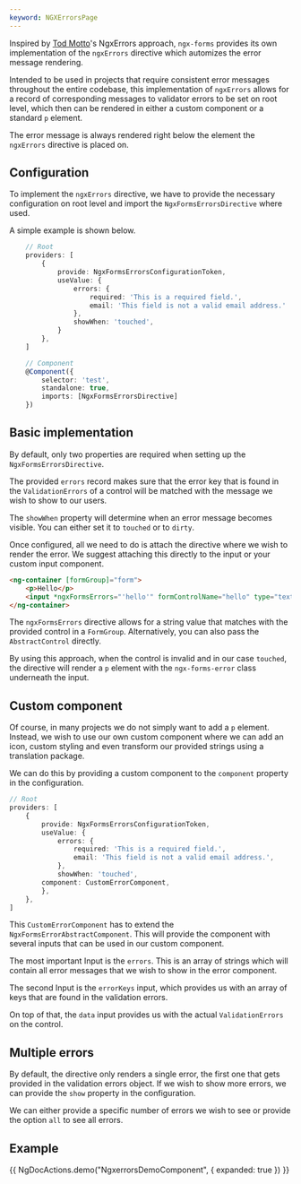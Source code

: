 ```yaml
---
keyword: NGXErrorsPage
---
```


Inspired by [Tod Motto](https://github.com/toddmotto)'s NgxErrors approach, `ngx-forms` provides its own implementation of the `ngxErrors` directive which automizes the error message rendering.

Intended to be used in projects that require consistent error messages throughout the entire codebase, this implementation of `ngxErrors` allows for a record of corresponding messages to validator errors to be set on root level, which then can be rendered in either a custom component or a standard `p` element.

The error message is always rendered right below the element the `ngxErrors` directive is placed on.

## Configuration

To implement the `ngxErrors` directive, we have to provide the necessary configuration on root level and import the `NgxFormsErrorsDirective` where used.

A simple example is shown below.

```ts
    // Root
    providers: [
		{
            provide: NgxFormsErrorsConfigurationToken,
            useValue: {
                errors: {
                    required: 'This is a required field.',
                    email: 'This field is not a valid email address.'
                },
                showWhen: 'touched',
            }
        },
    ]

    // Component
    @Component({
        selector: 'test',
        standalone: true,
        imports: [NgxFormsErrorsDirective]
    })
```

## Basic implementation

By default, only two properties are required when setting up the `NgxFormsErrorsDirective`.

The provided `errors` record makes sure that the error key that is found in the `ValidationErrors` of a control will be matched with the message we wish to show to our users.

The `showWhen` property will determine when an error message becomes visible. You can either set it to `touched` or to `dirty`.

Once configured, all we need to do is attach the directive where we wish to render the error. We suggest attaching this directly to the input or your custom input component.

```html
<ng-container [formGroup]="form">
	<p>Hello</p>
	<input *ngxFormsErrors="'hello'" formControlName="hello" type="text" />
</ng-container>
```

The `ngxFormsErrors` directive allows for a string value that matches with the provided control in a `FormGroup`. Alternatively, you can also pass the `AbstractControl` directly.

By using this approach, when the control is invalid and in our case `touched`, the directive will render a `p` element with the `ngx-forms-error` class underneath the input.

## Custom component

Of course, in many projects we do not simply want to add a `p` element. Instead, we wish to use our own custom component where we can add an icon, custom styling and even transform our provided strings using a translation package.

We can do this by providing a custom component to the `component` property in the configuration.

```ts
// Root
providers: [
    {
        provide: NgxFormsErrorsConfigurationToken,
        useValue: {
            errors: {
                required: 'This is a required field.',
                email: 'This field is not a valid email address.',
            },
            showWhen: 'touched',
        component: CustomErrorComponent,
        },
    },
]
```

This `CustomErrorComponent` has to extend the `NgxFormsErrorAbstractComponent`. This will provide the component with several inputs that can be used in our custom component.

The most important Input is the `errors`. This is an array of strings which will contain all error messages that we wish to show in the error component.

The second Input is the `errorKeys` input, which provides us with an array of keys that are found in the validation errors.

On top of that, the `data` input provides us with the actual `ValidationErrors` on the control.

## Multiple errors

By default, the directive only renders a single error, the first one that gets provided in the validation errors object. If we wish to show more errors, we can provide the `show` property in the configuration.

We can either provide a specific number of errors we wish to see or provide the option `all` to see all errors.

## Example

{{ NgDocActions.demo("NgxerrorsDemoComponent", { expanded: true }) }}
